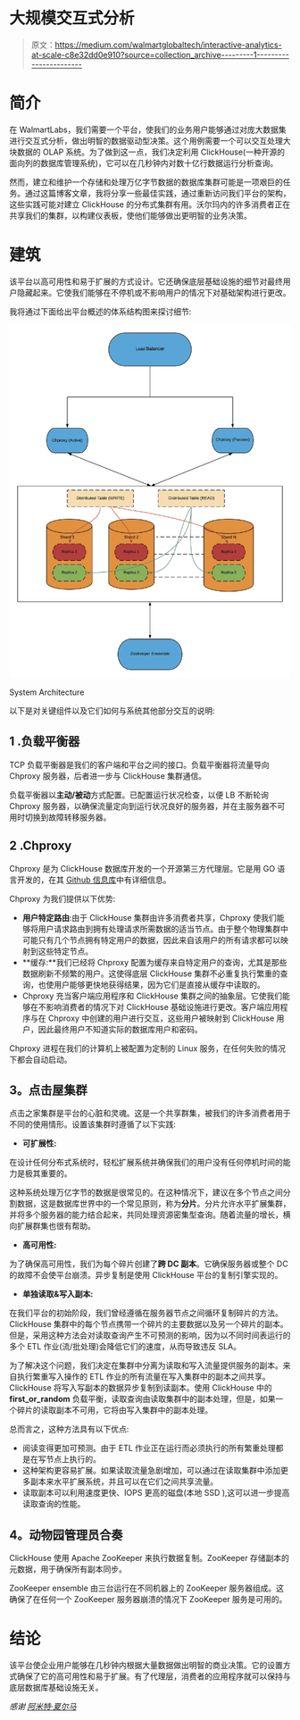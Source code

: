 # 大规模交互式分析

> 原文：<https://medium.com/walmartglobaltech/interactive-analytics-at-scale-c8e32dd0e910?source=collection_archive---------1----------------------->

# **简介**

在 WalmartLabs，我们需要一个平台，使我们的业务用户能够通过对庞大数据集进行交互式分析，做出明智的数据驱动型决策。这个用例需要一个可以交互处理大块数据的 OLAP 系统。为了做到这一点，我们决定利用 ClickHouse(一种开源的面向列的数据库管理系统)，它可以在几秒钟内对数十亿行数据运行分析查询。

然而，建立和维护一个存储和处理万亿字节数据的数据库集群可能是一项艰巨的任务。通过这篇博客文章，我将分享一些最佳实践，通过重新访问我们平台的架构，这些实践可能对建立 ClickHouse 的分布式集群有用。沃尔玛内的许多消费者正在共享我们的集群，以构建仪表板，使他们能够做出更明智的业务决策。

# **建筑**

该平台以高可用性和易于扩展的方式设计。它还确保底层基础设施的细节对最终用户隐藏起来。它使我们能够在不停机或不影响用户的情况下对基础架构进行更改。

我将通过下面给出平台概述的体系结构图来探讨细节:

![](img/6b52bcfcd7b685f9d385af0d43352adb.png)

System Architecture

以下是对关键组件以及它们如何与系统其他部分交互的说明:

## **1 .负载平衡器**

TCP 负载平衡器是我们的客户端和平台之间的接口。负载平衡器将流量导向 Chproxy 服务器，后者进一步与 ClickHouse 集群通信。

负载平衡器以**主动/被动**方式配置。已配置运行状况检查，以便 LB 不断轮询 Chproxy 服务器，以确保流量定向到运行状况良好的服务器，并在主服务器不可用时切换到故障转移服务器。

## **2 .Chproxy**

Chproxy 是为 ClickHouse 数据库开发的一个开源第三方代理层。它是用 GO 语言开发的，在其 [Github 信息库](https://github.com/Vertamedia/chproxy)中有详细信息。

Chproxy 为我们提供以下优势:

*   **用户特定路由**:由于 ClickHouse 集群由许多消费者共享，Chproxy 使我们能够将用户请求路由到拥有处理请求所需数据的适当节点。由于整个物理集群中可能只有几个节点拥有特定用户的数据，因此来自该用户的所有请求都可以映射到这些特定节点。
*   **缓存:**我们已经将 Chproxy 配置为缓存来自特定用户的查询，尤其是那些数据刷新不频繁的用户。这使得底层 ClickHouse 集群不必重复执行繁重的查询，也使用户能够更快地获得结果，因为它们是直接从缓存中读取的。
*   Chproxy 充当客户端应用程序和 ClickHouse 集群之间的抽象层。它使我们能够在不影响消费者的情况下对 ClickHouse 基础设施进行更改。客户端应用程序与在 Chproxy 中创建的用户进行交互，这些用户被映射到 ClickHouse 用户，因此最终用户不知道实际的数据库用户和密码。

Chproxy 进程在我们的计算机上被配置为定制的 Linux 服务，在任何失败的情况下都会自动启动。

## **3。点击屋集群**

点击之家集群是平台的心脏和灵魂。这是一个共享群集，被我们的许多消费者用于不同的使用情形。设置该集群时遵循了以下实践:

*   **可扩展性:**

在设计任何分布式系统时，轻松扩展系统并确保我们的用户没有任何停机时间的能力是极其重要的。

这种系统处理万亿字节的数据是很常见的。在这种情况下，建议在多个节点之间分割数据，这是数据库世界中的一个常见原则，称为**分片**。分片允许水平扩展集群，并将多个服务器的能力结合起来，共同处理资源密集型查询。随着流量的增长，横向扩展群集也很有帮助。

*   **高可用性:**

为了确保高可用性，我们为每个碎片创建了**跨 DC 副本**。它确保服务器或整个 DC 的故障不会使平台崩溃。异步复制是使用 ClickHouse 平台的复制引擎实现的。

*   **单独读取&写入副本:**

在我们平台的初始阶段，我们曾经遵循在服务器节点之间循环复制碎片的方法。ClickHouse 集群中的每个节点携带一个碎片的主要数据以及另一个碎片的副本。但是，采用这种方法会对读取查询产生不可预测的影响，因为以不同时间表运行的多个 ETL 作业(流/批处理)会降低它们的速度，从而导致违反 SLA。

为了解决这个问题，我们决定在集群中分离为读取和写入流量提供服务的副本。来自执行繁重写入操作的 ETL 作业的所有流量在写入集群中的副本之间共享。ClickHouse 将写入写副本的数据异步复制到读副本。使用 ClickHouse 中的 **first_or_random** 负载平衡，读取查询由读取集群中的副本处理，但是，如果一个碎片的读取副本不可用，它将由写入集群中的副本处理。

总而言之，这种方法具有以下优点:

*   阅读变得更加可预测。由于 ETL 作业正在运行而必须执行的所有繁重处理都是在写节点上执行的。
*   这种架构更容易扩展。如果读取流量急剧增加，可以通过在读取集群中添加更多副本来水平扩展系统，并且可以在它们之间共享流量。
*   读取副本可以利用速度更快、IOPS 更高的磁盘(本地 SSD ),这可以进一步提高读取查询的性能。

## **4。动物园管理员合奏**

ClickHouse 使用 Apache ZooKeeper 来执行数据复制。ZooKeeper 存储副本的元数据，用于确保所有副本同步。

ZooKeeper ensemble 由三台运行在不同机器上的 ZooKeeper 服务器组成。这确保了在任何一个 ZooKeeper 服务器崩溃的情况下 ZooKeeper 服务是可用的。

# **结论**

该平台使企业用户能够在几秒钟内根据大量数据做出明智的商业决策。它的设置方式确保了它的高可用性和易于扩展。有了代理层，消费者的应用程序就可以保持与底层数据库基础设施无关。

*感谢* [*阿米特·夏尔马*](https://medium.com/u/e334247ec344?source=post_page-----c8e32dd0e910--------------------------------)